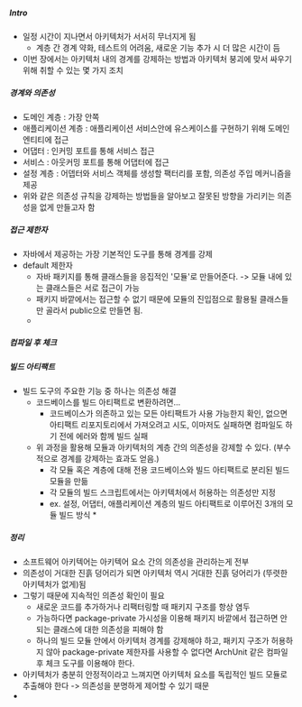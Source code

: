##### Intro
* 일정 시간이 지나면서 아키텍처가 서서히 무너지게 됨
  * 계층 간 경계 약화, 테스트의 어려움, 새로운 기능 추가 시 더 많은 시간이 듬
* 이번 장에서는 아키텍처 내의 경계를 강제하는 방법과 아키텍처 붕괴에 맞서 싸우기 위해 취할 수 있는 몇 가지 조치
##### 경계와 의존성
* 도메인 계층 : 가장 안쪽
* 애플리케이션 계층 : 애플리케이션 서비스안에 유스케이스를 구현하기 위해 도메인 엔티티에 접근
* 어댑터 : 인커밍 포트를 통해 서비스 접근
* 서비스 : 아웃커밍 포트를 통해 어댑터에 접근
* 설정 계층 : 어뎁터와 서비스 객체를 생성할 팩터리를 포함, 의존성 주입 메커니즘을 제공
* 위와 같은 의존성 규칙을 강제하는 방법들을 알아보고 잘못된 방향을 가리키는 의존성을 없게 만들고자 함
##### 접근 제한자
* 자바에서 제공하는 가장 기본적인 도구를 통해 경계를 강제
* default 제한자
  * 자바 패키지를 통해 클래스들을 응집적인 '모듈'로 만들어준다. -> 모듈 내에 있는 클래스들은 서로 접근이 가능 
  * 패키지 바깥에서는 접근할 수 없기 때문에 모듈의 진입점으로 활용될 클래스들만 골라서 public으로 만들면 됨.
  * 
##### 컴파일 후 체크

##### 빌드 아티팩트
* 빌드 도구의 주요한 기능 중 하나는 의존성 해결
  * 코드베이스를 빌드 아티팩트로 변환하려면...
    * 코드베이스가 의존하고 있는 모든 아티팩트가 사용 가능한지 확인, 없으면 아티팩트 리포지토리에서 가져오려고 시도, 이마저도 실패하면 컴파일도 하기 전에 에러와 함께 빌드 실패
  * 위 과정을 활용해 모듈과 아키텍처의 계층 간의 의존성을 강제할 수 있다. (부수적으로 경계를 강제하는 효과도 얻음.)
    * 각 모듈 혹은 계층에 대해 전용 코드베이스와 빌드 아티팩트로 분리된 빌드 모듈을 만듦
    * 각 모듈의 빌드 스크립트에서는 아키텍처에서 허용하는 의존성만 지정
    * ex. 설정, 어댑터, 애플리케이션 계층의 빌드 아티팩트로 이루어진 3개의 모듈 빌드 방식
      * 

##### 정리
* 소프트웨어 아키텍어는 아키텍어 요소 간의 의존성을 관리하는게 전부
* 의존성이 거대한 진흙 덩어리가 되면 아키텍처 역시 거대한 진흙 덩어리가 (뚜렷한 아키텍처가 없게)됨
* 그렇기 때문에 지속적인 의존성 확인이 필요
  * 새로운 코드를 추가하거나 리팩터링할 때 패키지 구조를 항상 염두
  * 가능하다면 package-private 가시성을 이용해 패키지 바깥에서 접근하면 안되는 클래스에 대한 의존성을 피해야 함
  * 하나의 빌드 모듈 안에서 아키텍처 경계를 강제해야 하고, 패키지 구조가 허용하지 않아 package-private 제한자를 사용할 수 없다면 ArchUnit 같은 컴파일 후 체크 도구를 이용해야 한다.
* 아키텍처가 충분히 안정적이라고 느껴지면 아키텍처 요소를 독립적인 빌드 모듈로 추출해야 한다 -> 의존성을 분명하게 제어할 수 있기 때문
* 